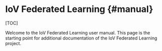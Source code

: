 # IoV Federated Learning {#manual}

[TOC]

Welcome to the IoV Federated Learning user manual.
This page is the starting point for additional documentation of the IoV Federated Learning project.


